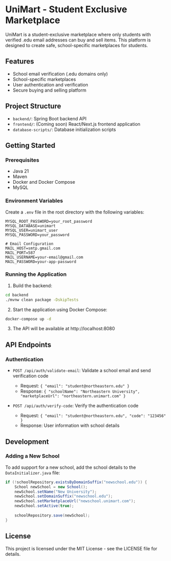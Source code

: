 # UniMart - Student Exclusive Marketplace

UniMart is a student-exclusive marketplace where only students with verified .edu email addresses can buy and sell items. This platform is designed to create safe, school-specific marketplaces for students.

## Features

- School email verification (.edu domains only)
- School-specific marketplaces
- User authentication and verification
- Secure buying and selling platform

## Project Structure

- `backend/`: Spring Boot backend API
- `frontend/`: (Coming soon) React/Next.js frontend application
- `database-scripts/`: Database initialization scripts

## Getting Started

### Prerequisites

- Java 21
- Maven
- Docker and Docker Compose
- MySQL

### Environment Variables

Create a `.env` file in the root directory with the following variables:

```
MYSQL_ROOT_PASSWORD=your_root_password
MYSQL_DATABASE=unimart
MYSQL_USER=unimart_user
MYSQL_PASSWORD=your_password

# Email Configuration
MAIL_HOST=smtp.gmail.com
MAIL_PORT=587
MAIL_USERNAME=your-email@gmail.com
MAIL_PASSWORD=your-app-password
```

### Running the Application

1. Build the backend:

```bash
cd backend
./mvnw clean package -DskipTests
```

2. Start the application using Docker Compose:

```bash
docker-compose up -d
```

3. The API will be available at http://localhost:8080

## API Endpoints

### Authentication

- `POST /api/auth/validate-email`: Validate a school email and send verification code
  - Request: `{ "email": "student@northeastern.edu" }`
  - Response: `{ "schoolName": "Northeastern University", "marketplaceUrl": "northeastern.unimart.com" }`

- `POST /api/auth/verify-code`: Verify the authentication code
  - Request: `{ "email": "student@northeastern.edu", "code": "123456" }`
  - Response: User information with school details

## Development

### Adding a New School

To add support for a new school, add the school details to the `DataInitializer.java` file:

```java
if (!schoolRepository.existsByDomainSuffix("newschool.edu")) {
    School newSchool = new School();
    newSchool.setName("New University");
    newSchool.setDomainSuffix("newschool.edu");
    newSchool.setMarketplaceUrl("newschool.unimart.com");
    newSchool.setActive(true);
    
    schoolRepository.save(newSchool);
}
```

## License

This project is licensed under the MIT License - see the LICENSE file for details.